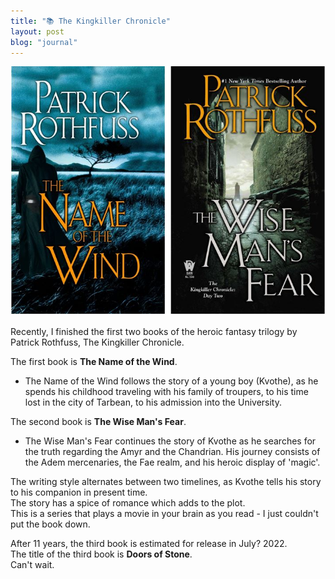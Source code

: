```yaml
---
title: "📚 The Kingkiller Chronicle"
layout: post
blog: "journal"
---
```


![kingkiller](/assets/kingkiller.JPG)

Recently, I finished the first two books of the heroic fantasy trilogy by Patrick Rothfuss, The Kingkiller Chronicle.   

The first book is **The Name of the Wind**.
- The Name of the Wind follows the story of a young boy (Kvothe), as he spends his childhood traveling with his family of troupers,
to his time lost in the city of Tarbean, to his admission into the University.     

The second book is **The Wise Man's Fear**.   
- The Wise Man's Fear continues the story of Kvothe as he searches for the truth regarding the Amyr and the Chandrian. 
His journey consists of the Adem mercenaries, the Fae realm, and his heroic display of 'magic'.   

The writing style alternates between two timelines, as Kvothe tells his story to his companion in present time.   
The story has a spice of romance which adds to the plot.   
This is a series that plays a movie in your brain as you read - I just couldn't put the book down. 

After 11 years, the third book is estimated for release in July? 2022.   
The title of the third book is **Doors of Stone**.   
Can't wait.
